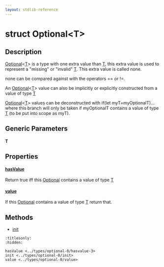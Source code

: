 ```yaml
---
layout: stdlib-reference
---
```


# struct Optional\<T\>

## Description

<span class='code'><a href="index.md" class="code_type">Optional</a>&lt;<a href="index.md#typeparam-T" class="code_type">T</a>&gt;</span> is a type with one extra value than <span class='code'><a href="index.md#typeparam-T" class="code_type">T</a></span>, this extra value is
used to represent a "missing" or "invalid" <span class='code'><a href="index.md#typeparam-T" class="code_type">T</a></span>. This extra value is called
<span class='code'>none</span>.

<span class='code'>none</span> can be compared against with the operators <span class='code'>==</span> or <span class='code'>!=</span>.

An <span class='code'><a href="index.md" class="code_type">Optional</a>&lt;<a href="index.md#typeparam-T" class="code_type">T</a>&gt;</span> value can also be implicitly or explicitly constructed from
a value of type <span class='code'><a href="index.md#typeparam-T" class="code_type">T</a></span>

<span class='code'><a href="index.md" class="code_type">Optional</a>&lt;<a href="index.md#typeparam-T" class="code_type">T</a>&gt;</span> values can be deconstructed with <span class='code'>if(let myT=myOptionalT)...</span>
where this branch will only be taken if <span class='code'>myOptionalT</span> contains a value
of type <span class='code'><a href="index.md#typeparam-T" class="code_type">T</a></span> (to be put into scope as <span class='code'>myT</span>).


## Generic Parameters

####  <a id="typeparam-T"></a>T

## Properties

####  <a id="decl-hasValue"></a>[hasValue](hasvalue-3.md)
Return <span class='code'>true</span> iff this <span class='code'><a href="index.md" class="code_type">Optional</a></span> contains a value of type <span class='code'><a href="index.md#typeparam-T" class="code_type">T</a></span>

####  <a id="decl-value"></a>[value](value.md)
If this <span class='code'><a href="index.md" class="code_type">Optional</a></span> contains a value of type <span class='code'><a href="index.md#typeparam-T" class="code_type">T</a></span> return that.


## Methods

* [init](init.md)


```{toctree}
:titlesonly:
:hidden:

hasValue <../types/optional-0/hasvalue-3>
init <../types/optional-0/init>
value <../types/optional-0/value>
```

<script>
// Fix .md links to .html when on ReadTheDocs
if (window.location.hostname.includes('readthedocs') || 
    window.location.hostname.includes('rtfd.io')) {
  document.addEventListener('DOMContentLoaded', function() {
    const links = document.querySelectorAll('a');
    links.forEach(link => {
      const href = link.getAttribute('href');
      if (href && href.includes('.md')) {
        // This regex will handle .md links with or without fragment identifiers or query parameters
        link.href = link.href.replace(/(.+)\.md(#[^?]*)?(\?.*)?$/, '$1.html$2$3');
      }
    });
  });
}
</script>
